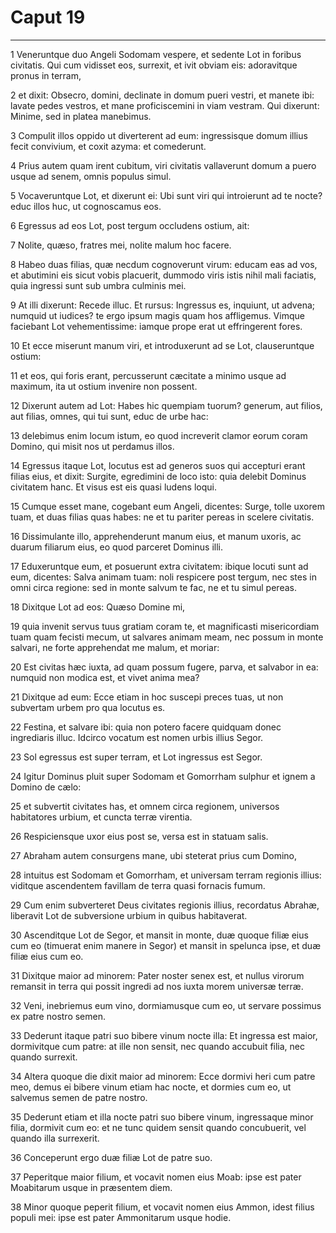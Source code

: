 # Caput 19

***

1 Veneruntque duo Angeli Sodomam vespere, et sedente Lot in foribus civitatis. Qui cum vidisset eos, surrexit, et ivit obviam eis: adoravitque pronus in terram,

2 et dixit: Obsecro, domini, declinate in domum pueri vestri, et manete ibi: lavate pedes vestros, et mane proficiscemini in viam vestram. Qui dixerunt: Minime, sed in platea manebimus.

3 Compulit illos oppido ut diverterent ad eum: ingressisque domum illius fecit convivium, et coxit azyma: et comederunt.

4 Prius autem quam irent cubitum, viri civitatis vallaverunt domum a puero usque ad senem, omnis populus simul.

5 Vocaveruntque Lot, et dixerunt ei: Ubi sunt viri qui introierunt ad te nocte? educ illos huc, ut cognoscamus eos.

6 Egressus ad eos Lot, post tergum occludens ostium, ait:

7 Nolite, quæso, fratres mei, nolite malum hoc facere.

8 Habeo duas filias, quæ necdum cognoverunt virum: educam eas ad vos, et abutimini eis sicut vobis placuerit, dummodo viris istis nihil mali faciatis, quia ingressi sunt sub umbra culminis mei.

9 At illi dixerunt: Recede illuc. Et rursus: Ingressus es, inquiunt, ut advena; numquid ut iudices? te ergo ipsum magis quam hos affligemus. Vimque faciebant Lot vehementissime: iamque prope erat ut effringerent fores.

10 Et ecce miserunt manum viri, et introduxerunt ad se Lot, clauseruntque ostium:

11 et eos, qui foris erant, percusserunt cæcitate a minimo usque ad maximum, ita ut ostium invenire non possent.

12 Dixerunt autem ad Lot: Habes hic quempiam tuorum? generum, aut filios, aut filias, omnes, qui tui sunt, educ de urbe hac:

13 delebimus enim locum istum, eo quod increverit clamor eorum coram Domino, qui misit nos ut perdamus illos.

14 Egressus itaque Lot, locutus est ad generos suos qui accepturi erant filias eius, et dixit: Surgite, egredimini de loco isto: quia delebit Dominus civitatem hanc. Et visus est eis quasi ludens loqui.

15 Cumque esset mane, cogebant eum Angeli, dicentes: Surge, tolle uxorem tuam, et duas filias quas habes: ne et tu pariter pereas in scelere civitatis.

16 Dissimulante illo, apprehenderunt manum eius, et manum uxoris, ac duarum filiarum eius, eo quod parceret Dominus illi.

17 Eduxeruntque eum, et posuerunt extra civitatem: ibique locuti sunt ad eum, dicentes: Salva animam tuam: noli respicere post tergum, nec stes in omni circa regione: sed in monte salvum te fac, ne et tu simul pereas.

18 Dixitque Lot ad eos: Quæso Domine mi,

19 quia invenit servus tuus gratiam coram te, et magnificasti misericordiam tuam quam fecisti mecum, ut salvares animam meam, nec possum in monte salvari, ne forte apprehendat me malum, et moriar:

20 Est civitas hæc iuxta, ad quam possum fugere, parva, et salvabor in ea: numquid non modica est, et vivet anima mea?

21 Dixitque ad eum: Ecce etiam in hoc suscepi preces tuas, ut non subvertam urbem pro qua locutus es.

22 Festina, et salvare ibi: quia non potero facere quidquam donec ingrediaris illuc. Idcirco vocatum est nomen urbis illius Segor.

23 Sol egressus est super terram, et Lot ingressus est Segor.

24 Igitur Dominus pluit super Sodomam et Gomorrham sulphur et ignem a Domino de cælo:

25 et subvertit civitates has, et omnem circa regionem, universos habitatores urbium, et cuncta terræ virentia.

26 Respiciensque uxor eius post se, versa est in statuam salis.

27 Abraham autem consurgens mane, ubi steterat prius cum Domino,

28 intuitus est Sodomam et Gomorrham, et universam terram regionis illius: viditque ascendentem favillam de terra quasi fornacis fumum.

29 Cum enim subverteret Deus civitates regionis illius, recordatus Abrahæ, liberavit Lot de subversione urbium in quibus habitaverat.

30 Ascenditque Lot de Segor, et mansit in monte, duæ quoque filiæ eius cum eo (timuerat enim manere in Segor) et mansit in spelunca ipse, et duæ filiæ eius cum eo.

31 Dixitque maior ad minorem: Pater noster senex est, et nullus virorum remansit in terra qui possit ingredi ad nos iuxta morem universæ terræ.

32 Veni, inebriemus eum vino, dormiamusque cum eo, ut servare possimus ex patre nostro semen.

33 Dederunt itaque patri suo bibere vinum nocte illa: Et ingressa est maior, dormivitque cum patre: at ille non sensit, nec quando accubuit filia, nec quando surrexit.

34 Altera quoque die dixit maior ad minorem: Ecce dormivi heri cum patre meo, demus ei bibere vinum etiam hac nocte, et dormies cum eo, ut salvemus semen de patre nostro.

35 Dederunt etiam et illa nocte patri suo bibere vinum, ingressaque minor filia, dormivit cum eo: et ne tunc quidem sensit quando concubuerit, vel quando illa surrexerit.

36 Conceperunt ergo duæ filiæ Lot de patre suo.

37 Peperitque maior filium, et vocavit nomen eius Moab: ipse est pater Moabitarum usque in præsentem diem.

38 Minor quoque peperit filium, et vocavit nomen eius Ammon, idest filius populi mei: ipse est pater Ammonitarum usque hodie.

